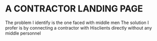 # A CONTRACTOR LANDING PAGE
The problem I identify is the one faced with middle men
The solution I profer is by connecting a contractor with Hisclients directly without any middle personnel